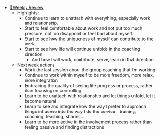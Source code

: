 - [📝Weekly Review](<📝Weekly Review.md>)
    - Highlights:
        - Continue to learn to unattach with everything, especially work and relationship.
        - Start to feel comfortable about work and not put too much pressure, not too disappoint or feel bad about myself.
        - Start to see how the uniqueness of myself can contribute to the work
        - Start to see how life will continue unfolds in the coaching direction
            - And how I will work, contribute, serve, learn in that direction
    - Next week actions
        - Work the last session about the group coaching that I'm working
        - Continue to work within myself to be more freedom, more relax, more integration
        - Embracing the quality of seeing life progress or process, rather than focusing on controlling
        - Learn to be unattach with relationship and let things unfold, let it become natural
        - Learn to see and integrate how the way I prefer to approach things influence into the way I do the service - training, coaching, teaching, sharing...
        - Learn to be more active in the involvement process rather than feeling passive and finding distractions
